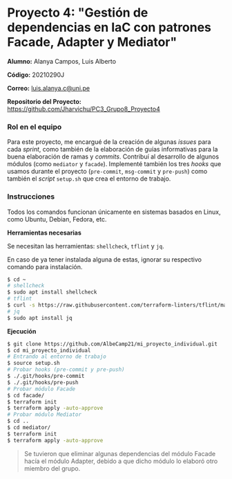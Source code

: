 # Proyecto 4: "Gestión de dependencias en IaC con patrones Facade, Adapter y Mediator"

**Alumno:** Alanya Campos, Luis Alberto

**Código:** 20210290J

**Correo:** luis.alanya.c@uni.pe

**Repositorio del Proyecto:** https://github.com/Jharvichu/PC3_Grupo8_Proyecto4

### Rol en el equipo

Para este proyecto, me encargué de la creación de algunas *issues* para cada *sprint*, como también de la elaboración de guías informativas para la buena elaboración de ramas y *commits*. Contribuí al desarrollo de algunos módulos (como `mediator` y `facade`). Implementé también los tres *hooks* que usamos durante el proyecto (`pre-commit`, `msg-commit` y `pre-push`) como también el *script* `setup.sh` que crea el entorno de trabajo.

### Instrucciones

Todos los comandos funcionan únicamente en sistemas basados en Linux, como Ubuntu, Debian, Fedora, etc.

**Herramientas necesarias**

Se necesitan las herramientas: `shellcheck`, `tflint` y `jq`.

En caso de ya tener instalada alguna de estas, ignorar su respectivo comando para instalación.

```bash
$ cd ~
# shellcheck
$ sudo apt install shellcheck
# tflint
$ curl -s https://raw.githubusercontent.com/terraform-linters/tflint/master/install_linux.sh | bash
# jq
$ sudo apt install jq
```

**Ejecución**

```bash
$ git clone https://github.com/AlbeCamp21/mi_proyecto_individual.git
$ cd mi_proyecto_individual
# Entrando al entorno de trabajo
$ source setup.sh
# Probar hooks (pre-commit y pre-push)
$ ./.git/hooks/pre-commit
$ ./.git/hooks/pre-push 
# Probar módulo Facade
$ cd facade/
$ terraform init
$ terraform apply -auto-approve
# Probar módulo Mediator
$ cd ..
$ cd mediator/
$ terraform init
$ terraform apply -auto-approve
```

> Se tuvieron que eliminar algunas dependencias del módulo Facade hacía el módulo Adapter, debido a que dicho módulo lo elaboró otro miembro del grupo.



